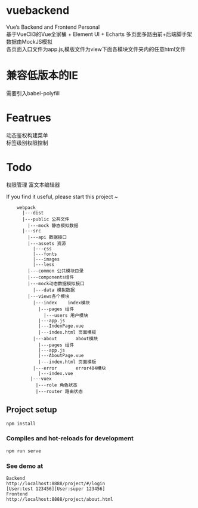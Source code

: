# vuebackend
Vue‘s Backend and Frontend Personal  
基于VueCli3的Vue全家桶 + Element UI + Echarts 多页面多路由前+后端脚手架  
数据由MockJS模拟  
各页面入口文件为app.js,模版文件为view下面各模块文件夹内的任意html文件  
# 兼容低版本的IE
需要引入babel-polyfill
# Featrues
动态鉴权构建菜单  
标签级别权限控制
# Todo
权限管理
富文本编辑器

If you find it useful, please start this project ~
```
    webpack
      |---dist 
      |---public 公共文件
        |---mock 静态模拟数据
      |---src
        |---api 数据接口
        |---assets 资源
          |---css
          |---fonts
          |---images
          |---less
        |---common 公共模块目录
        |---components组件
        |---mock动态数据模拟接口
          |---data 模拟数据
        |---views各个模块
          |---index    index模块
            |---pages 组件
              |---users 用户模块
            |---app.js
            |---IndexPage.vue
            |---index.html 页面模板
          |---about       about模块
            |---pages 组件
            |---app.js
            |---AboutPage.vue
            |---index.html 页面模板
          |---error       error404模块
            |---index.vue
         |---vuex    
           |---role 角色状态
           |---router 路由状态
```
## Project setup
```
npm install
```

### Compiles and hot-reloads for development
```
npm run serve
```
### See demo at 
```
Backend  
http://localhost:8888/project/#/login  
[User:test 123456][User:super 123456]
Frontend  
http://localhost:8888/project/about.html
```
